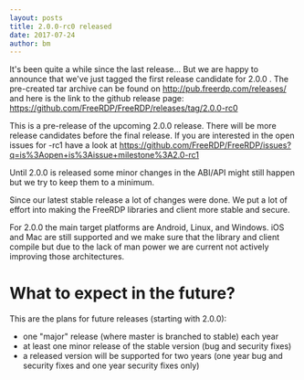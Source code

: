 ```yaml
---
layout: posts
title: 2.0.0-rc0 released
date: 2017-07-24
author: bm
---
```


It's been quite a while since the last release...
But we are happy to announce that we've just tagged 
the first release candidate for 2.0.0 . The pre-created
tar archive can be found on http://pub.freerdp.com/releases/ and
here is the link to the github release page:
https://github.com/FreeRDP/FreeRDP/releases/tag/2.0.0-rc0

This is a pre-release of the upcoming 2.0.0 release. There will
be more release candidates before the final release. If you are interested
in the open issues for -rc1 have a look at 
https://github.com/FreeRDP/FreeRDP/issues?q=is%3Aopen+is%3Aissue+milestone%3A2.0-rc1

Until 2.0.0 is released some minor changes in the ABI/API might still happen but we try to keep them to a minimum.

Since our latest stable release a lot of changes were done. We put
a lot of effort into making the FreeRDP libraries and client more
stable and secure.

For 2.0.0 the main target platforms are Android, Linux, and Windows.
iOS and Mac are still supported and we make sure that the library and
client compile but due to the lack of man power we are current not actively
improving those architectures. 

# What to expect in the future?

This are the plans for future releases (starting with 2.0.0):

* one "major" release (where master is branched to stable) each year
* at least one minor release of the stable version (bug and security fixes)
* a released version will be supported for two years (one year bug and security fixes and one year
  security fixes only)
